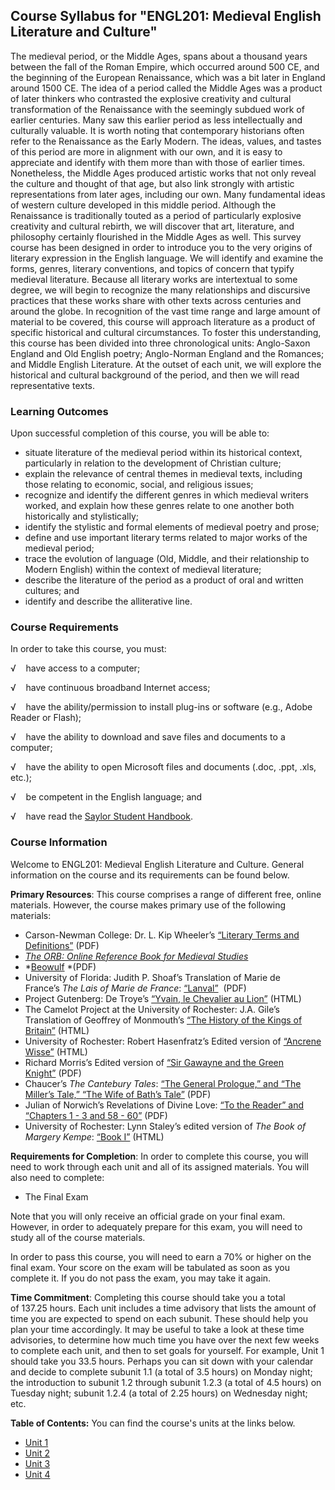 Course Syllabus for "ENGL201: ­Medieval English Literature and Culture"
-----------------------------------------------------------------------

The medieval period, or the Middle Ages, spans about a thousand years
between the fall of the Roman Empire, which occurred around 500 CE, and
the beginning of the European Renaissance, which was a bit later in
England around 1500 CE. The idea of a period called the Middle Ages was
a product of later thinkers who contrasted the explosive creativity and
cultural transformation of the Renaissance with the seemingly subdued
work of earlier centuries. Many saw this earlier period as less
intellectually and culturally valuable. It is worth noting that
contemporary historians often refer to the Renaissance as the Early
Modern. The ideas, values, and tastes of this period are more in
alignment with our own, and it is easy to appreciate and identify with
them more than with those of earlier times. Nonetheless, the Middle Ages
produced artistic works that not only reveal the culture and thought of
that age, but also link strongly with artistic representations from
later ages, including our own. Many fundamental ideas of western culture
developed in this middle period. Although the Renaissance is
traditionally touted as a period of particularly explosive creativity
and cultural rebirth, we will discover that art, literature, and
philosophy certainly flourished in the Middle Ages as well. This survey
course has been designed in order to introduce you to the very origins
of literary expression in the English language. We will identify and
examine the forms, genres, literary conventions, and topics of concern
that typify medieval literature. Because all literary works are
intertextual to some degree, we will begin to recognize the many
relationships and discursive practices that these works share with other
texts across centuries and around the globe. In recognition of the vast
time range and large amount of material to be covered, this course will
approach literature as a product of specific historical and cultural
circumstances. To foster this understanding, this course has been
divided into three chronological units: Anglo-Saxon England and Old
English poetry; Anglo-Norman England and the Romances; and Middle
English Literature. At the outset of each unit, we will explore the
historical and cultural background of the period, and then we will read
representative texts.

### Learning Outcomes

Upon successful completion of this course, you will be able to:  

-   situate literature of the medieval period within its historical
    context, particularly in relation to the development of Christian
    culture;
-   explain the relevance of central themes in medieval texts, including
    those relating to economic, social, and religious issues;
-   recognize and identify the different genres in which medieval
    writers worked, and explain how these genres relate to one another
    both historically and stylistically;
-   identify the stylistic and formal elements of medieval poetry and
    prose;
-   define and use important literary terms related to major works of
    the medieval period;
-   trace the evolution of language (Old, Middle, and their relationship
    to Modern English) within the context of medieval literature;
-   describe the literature of the period as a product of oral and
    written cultures; and
-   identify and describe the alliterative line.

### Course Requirements

In order to take this course, you must:

√    have access to a computer;

√    have continuous broadband Internet access;

√    have the ability/permission to install plug-ins or software (e.g.,
Adobe Reader or Flash);

√    have the ability to download and save files and documents to a
computer;

√    have the ability to open Microsoft files and documents (.doc, .ppt,
.xls, etc.);

√    be competent in the English language; and

√    have read the [Saylor Student
Handbook](http://www.saylor.org/site/wp-content/uploads/2012/05/Saylor-StudentHandbook.pdf).

### Course Information

Welcome to ENGL201: Medieval English Literature and Culture. General
information on the course and its requirements can be found below.  
  
 **Primary Resources**: This course comprises a range of different free,
online materials. However, the course makes primary use of the following
materials:

-   Carson-Newman College: Dr. L. Kip Wheeler’s [“Literary Terms and
    Definitions”](http://www.saylor.org/site/wp-content/uploads/2012/06/Literary-Terms-and-Definitons.pdf) (PDF)
-   *[The ORB: Online Reference Book for Medieval
    Studies](http://www.the-orb.net/encyclo.html)*
-   *[Beowulf](http://www.saylor.org/site/wp-content/uploads/2012/06/BEOWULF-Full-Text.pdf) *(PDF)
-   University of Florida: Judith P. Shoaf’s Translation of Marie de
    France’s *The Lais of Marie de
    France*: [“Lanval”](http://www.clas.ufl.edu/~jshoaf/Marie/)  (PDF)
-   Project Gutenberg: De Troye’s [“Yvain, le Chevalier au
    Lion”](http://www.saylor.org/site/wp-admin/post.php?post=122&action=edit&message=1#2H_4_0005) (HTML)
-   The Camelot Project at the University of Rochester: J.A. Gile’s
    Translation of Geoffrey of
    Monmouth’s [“](http://www.lib.rochester.edu/Camelot/geofhkb.htm)[The
    History of the Kings of
    Britain”](http://www.lib.rochester.edu/Camelot/geofhkb.htm) (HTML)
-   University of Rochester: Robert Hasenfratz’s Edited version
    of [“Ancrene
    Wisse”](http://www.lib.rochester.edu/camelot/teams/hasenfratz.htm) (HTML)
-   Richard Morris’s Edited version of [“Sir Gawayne and the Green
    Knight”](http://www.saylor.org/site/wp-content/uploads/2012/06/Sir-Gawayne-and-the-Green-Knight.pdf) (PDF)
-   Chaucer’s *The Cantebury Tales*: [“The General Prologue,” and “The
    Miller’s Tale,” “The Wife of Bath’s
    Tale”](http://www.saylor.org/site/wp-content/uploads/2012/06/THE-CANTERBURY-TALES-2.pdf) (PDF)
-   Julian of Norwich’s Revelations of Divine Love: [“To the Reader” and
    “Chapters 1 - 3 and 58 -
    60”](http://www.saylor.org/site/wp-content/uploads/2012/06/Revelations-of-divine-love.pdf) (PDF)
-   University of Rochester: Lynn Staley’s edited version of *The Book
    of Margery Kempe*: [“Book
    I”](http://www.lib.rochester.edu/camelot/teams/kemp1frm.htm) (HTML)

**Requirements for Completion**: In order to complete this course, you
will need to work through each unit and all of its assigned materials.
You will also need to complete:

-   The Final Exam

Note that you will only receive an official grade on your final exam.
However, in order to adequately prepare for this exam, you will need to
study all of the course materials.  
  
 In order to pass this course, you will need to earn a 70% or higher on
the final exam. Your score on the exam will be tabulated as soon as you
complete it. If you do not pass the exam, you may take it again.  
  
 **Time Commitment**: Completing this course should take you a total
of 137.25 hours. Each unit includes a time advisory that lists the
amount of time you are expected to spend on each subunit. These should
help you plan your time accordingly. It may be useful to take a look at
these time advisories, to determine how much time you have over the next
few weeks to complete each unit, and then to set goals for yourself. For
example, Unit 1 should take you 33.5 hours. Perhaps you can sit down
with your calendar and decide to complete subunit 1.1 (a total of 3.5
hours) on Monday night; the introduction to subunit 1.2 through subunit
1.2.3 (a total of 4.5 hours) on Tuesday night; subunit 1.2.4 (a total of
2.25 hours) on Wednesday night; etc.  
  
**Table of Contents:** You can find the course's units at the links below.

- [Unit 1](https://legacy.saylor.org/engl201/Unit01/)
- [Unit 2](https://legacy.saylor.org/engl201/Unit02/)
- [Unit 3](https://legacy.saylor.org/engl201/Unit03/)
- [Unit 4](https://legacy.saylor.org/engl201/Unit04/)
